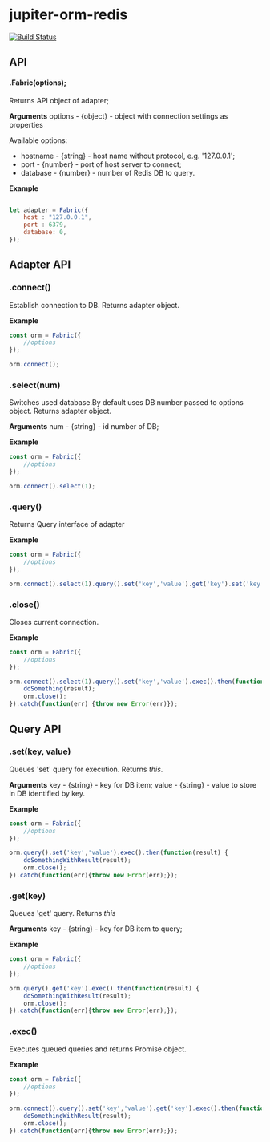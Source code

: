 # jupiter-orm-redis

[![Build Status](https://travis-ci.org/Jupiter-framework/jupiter-orm-redis.svg)](https://travis-ci.org/Jupiter-framework/jupiter-orm-redis)

## API

#### .Fabric(options);

Returns API object of adapter;

**Arguments**
options - {object} - object with connection settings as properties

Available options:
* hostname - {string} - host name without protocol, e.g. '127.0.0.1';
* port - {number} - port of host server to connect;
* database - {number} - number of Redis DB to query.

**Example**
```javascript

let adapter = Fabric({
    host : "127.0.0.1",
    port : 6379,
    database: 0,
});
```

## Adapter API

### .connect()

Establish connection to DB. Returns adapter object.

**Example**
```javascript
const orm = Fabric({
    //options
});

orm.connect();
```

### .select(num)

Switches used database.By default uses DB number passed to options object. Returns adapter object.

**Arguments**
num - {string} - id number of DB;

**Example**
```javascript
const orm = Fabric({
    //options
});

orm.connect().select(1);
```

### .query()

Returns Query interface of adapter

**Example**
```javascript
const orm = Fabric({
    //options
});

orm.connect().select(1).query().set('key','value').get('key').set('key','value');
```

### .close()

Closes current connection.

**Example**
```javascript
const orm = Fabric({
    //options
});

orm.connect().select(1).query().set('key','value').exec().then(function(result) {
    doSomething(result);
    orm.close();
}).catch(function(err) {throw new Error(err)});
```

## Query API

### .set(key, value)

Queues 'set' query for execution. Returns *this*.

**Arguments**
key - {string} - key for DB item;
value - {string} - value to store in DB identified by key.

**Example**
```javascript
const orm = Fabric({
    //options
});

orm.query().set('key','value').exec().then(function(result) {
    doSomethingWithResult(result);
    orm.close();
}).catch(function(err){throw new Error(err);});
```

### .get(key)

Queues 'get' query. Returns *this*

**Arguments**
key - {string} - key for DB item to query;

**Example**
```javascript
const orm = Fabric({
    //options
});

orm.query().get('key').exec().then(function(result) {
    doSomethingWithResult(result);
    orm.close();
}).catch(function(err){throw new Error(err);});
```

### .exec()

Executes queued queries and returns Promise object.

**Example**
```javascript
const orm = Fabric({
    //options
});

orm.connect().query().set('key','value').get('key').exec().then(function(result) {
    doSomethingWithResult(result);
    orm.close();
}).catch(function(err){throw new Error(err);});
```
